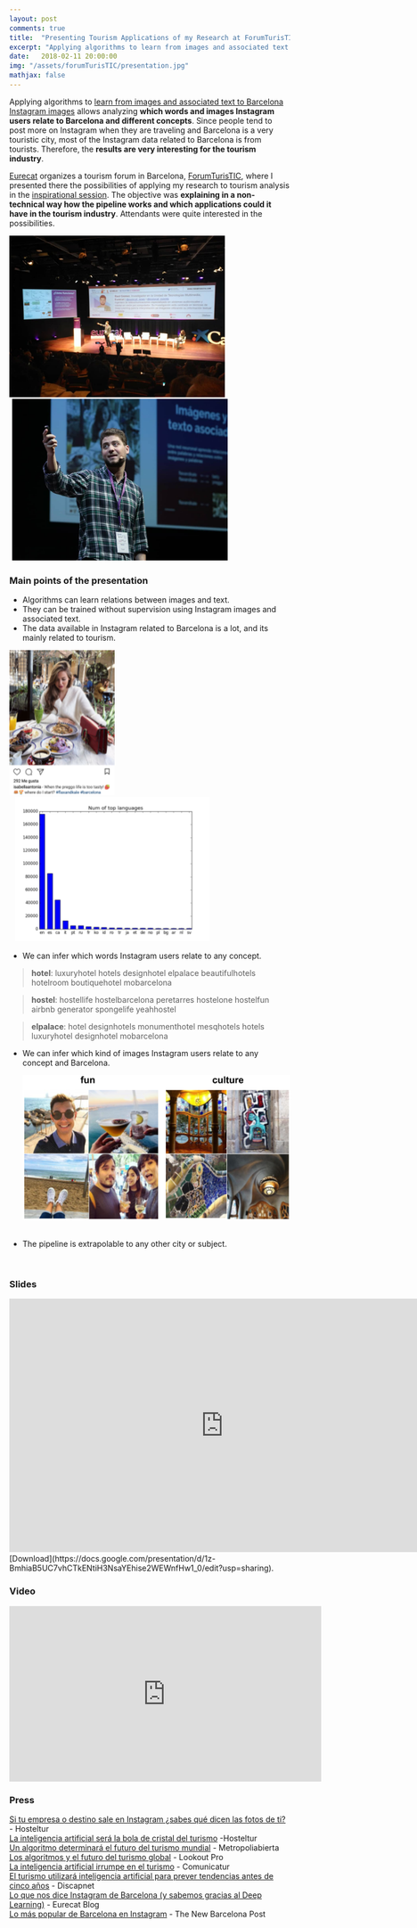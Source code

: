 ```yaml
---
layout: post
comments: true
title:  "Presenting Tourism Applications of my Research at ForumTurisTIC"
excerpt: "Applying algorithms to learn from images and associated text to Barcelona Instagram images lead to interesting results for the tourism industry, which I presented in ForumTurisTIC."
date:   2018-02-11 20:00:00
img: "/assets/forumTurisTIC/presentation.jpg"
mathjax: false
---
```


Applying algorithms to [learn from images and associated text to Barcelona Instagram images](https://gombru.github.io/2018/01/12/insta_barcelona/) allows analyzing **which words and images Instagram users relate to Barcelona and different concepts**. Since people tend to post more on Instagram when they are traveling and Barcelona is a very touristic city, most of the Instagram data related to Barcelona is from tourists. Therefore, the **results are very interesting for the tourism industry**.   

[Eurecat](https://eurecat.org/) organizes a tourism forum in Barcelona, [ForumTurisTIC](https://www.forumturistic.com/), where I presented there the possibilities of applying my research to tourism analysis in the [inspirational session](https://www.forumturistic.com/ponentes/raul-gomez-eurecat/). The objective was **explaining in a non-technical way how the pipeline works and which applications could it have in the tourism industry**. Attendants were quite interested in the possibilities.

<div class="imgcap">
	<div style="display:inline-block">
	<img src="/assets/forumTurisTIC/presentation_1.jpg" height="290">
	</div>
	<div style="display:inline-block; margin-left: 5px;">
	<img src="/assets/forumTurisTIC/presentation_2.jpg" height="290">
	</div>
</div>


### Main points of the presentation

 - Algorithms can learn relations between images and text.
 - They can be trained without supervision using Instagram images and associated text.
 - The data available in Instagram related to Barcelona is a lot, and its mainly related to tourism.


<div class="imgcap">
	<div style="display:inline-block">
	<img src="/assets/forumTurisTIC/instagram_post.png" height="260">
	</div>
	<div style="display:inline-block; margin-left: 10px;">
	<img src="/assets/forumTurisTIC/languages.png" height="260">
	</div>
</div>


 - We can infer which words Instagram users relate to any concept.

> **hotel**: luxuryhotel hotels designhotel elpalace beautifulhotels hotelroom boutiquehotel mobarcelona    

> **hostel**:	hostellife hostelbarcelona peretarres hostelone hostelfun airbnb generator spongelife yeahhostel   

> **elpalace**: 		hotel designhotels monumenthotel mesqhotels hotels luxuryhotel designhotel mobarcelona    

 - We can infer which kind of images Instagram users relate to any concept and Barcelona.    


	<div class="imgcap">
	<img src="/assets/forumTurisTIC/im_results.png" height="260">
	</div>
	<br/>

 - The pipeline is extrapolable to any other city or subject.    

<br/>

### Slides

<iframe src="https://docs.google.com/presentation/d/e/2PACX-1vQRevpxy_lU5zeacOgbi9qpzgTny8q9ppiIzCCZEx_aGMkQi-8ywt7Rg92OekBdYeEzldCATopj0GNC/embed?start=false&loop=false&delayms=3000" frameborder="0" width="768" height="455" allowfullscreen="true" mozallowfullscreen="true" webkitallowfullscreen="true"></iframe>
[Download](https://docs.google.com/presentation/d/1z-BmhiaB5UC7vhCTkENtiH3NsaYEhise2WEWnfHw1_0/edit?usp=sharing).


### Video

<p align="center"><iframe align="middle" width="560" height="315" src="https://www.youtube.com/embed/f80LHPFN-8Q?rel=0&amp;start=1547" frameborder="0" allow="autoplay; encrypted-media" allowfullscreen></iframe></p>
 

### Press

[Si tu empresa o destino sale en Instagram ¿sabes qué dicen las fotos de ti?](https://www.hosteltur.com/127827_si-tu-empresa-destino-sale-instagram-sabes-dicen-fotos-ti.html) - Hosteltur  
[La inteligencia artificial será la bola de cristal del turismo](https://www.hosteltur.lat/110760_inteligencia-artificial-sera-bola-cristal-turismo.html) -Hosteltur  
[Un algoritmo determinará el futuro del turismo mundial](https://www.metropoliabierta.com/el-pulso-de-la-ciudad/tecnologia/algoritmo-determinara-futuro-turismo-mundial_6094_102.html) - Metropoliabierta  
[Los algoritmos y el futuro del turismo global](http://www.lookoutpro.com/los-algoritmos-futuro-del-turismo-global/)  - Lookout Pro  
[La inteligencia artificial irrumpe en el turismo](http://www.comunicatur.info/es/la-inteligencia-artificial-irrumpe-en-el-turismo/)  - Comunicatur  
[El turismo utilizará inteligencia artificial para prever tendencias antes de cinco años](https://www.discapnet.es/actualidad/2018/04/el-turismo-utilizara-inteligencia-artificial-para-prever-tendencias-antes-de)  - Discapnet  
[Lo que nos dice Instagram de Barcelona (y sabemos gracias al Deep Learning)](https://eurecat.org/es/deep-learning-intagram-barcelona/)  - Eurecat Blog  
[Lo más popular de Barcelona en Instagram](https://www.thenewbarcelonapost.com/es/lo-mas-popular-de-barcelona-en-instagram/) - The New Barcelona Post
 

 







